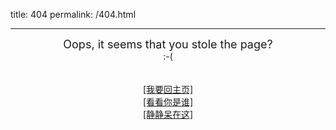 title: 404
permalink: /404.html

---

<center>
<font size="4">Oops, it seems that you stole the page?</font><br/>:-(</center>
<br /><br />
<center><a href="http://maples7.com/">[我要回主页]</a><br />
<a href="http://maples7.com/about/">[看看你是谁]</a><br />
<a href="http://maples7.com/404.html">[静静呆在这]</a></center>
